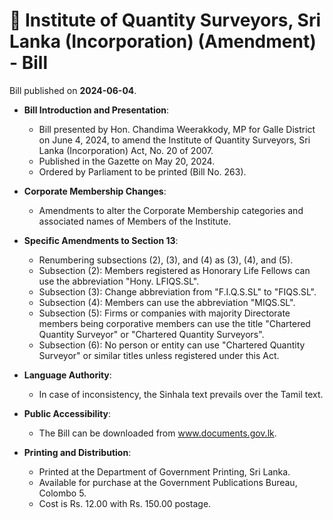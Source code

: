 # 📄  Institute of Quantity Surveyors, Sri Lanka (Incorporation) (Amendment) - Bill

Bill published on **2024-06-04**.

- **Bill Introduction and Presentation**:
  - Bill presented by Hon. Chandima Weerakkody, MP for Galle District on June 4, 2024, to amend the Institute of Quantity Surveyors, Sri Lanka (Incorporation) Act, No. 20 of 2007.
  - Published in the Gazette on May 20, 2024.
  - Ordered by Parliament to be printed (Bill No. 263).

- **Corporate Membership Changes**:
  - Amendments to alter the Corporate Membership categories and associated names of Members of the Institute.

- **Specific Amendments to Section 13**:
  - Renumbering subsections (2), (3), and (4) as (3), (4), and (5).
  - Subsection (2): Members registered as Honorary Life Fellows can use the abbreviation "Hony. LFIQS.SL".
  - Subsection (3): Change abbreviation from "F.I.Q.S.SL" to "FIQS.SL".
  - Subsection (4): Members can use the abbreviation "MIQS.SL".
  - Subsection (5): Firms or companies with majority Directorate members being corporative members can use the title "Chartered Quantity Surveyor" or "Chartered Quantity Surveyors".
  - Subsection (6): No person or entity can use "Chartered Quantity Surveyor" or similar titles unless registered under this Act.

- **Language Authority**:
  - In case of inconsistency, the Sinhala text prevails over the Tamil text. 

- **Public Accessibility**:
  - The Bill can be downloaded from www.documents.gov.lk.

- **Printing and Distribution**:
  - Printed at the Department of Government Printing, Sri Lanka.
  - Available for purchase at the Government Publications Bureau, Colombo 5.
  - Cost is Rs. 12.00 with Rs. 150.00 postage.
